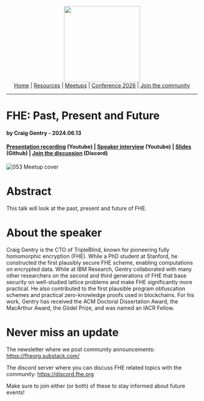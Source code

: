 <!-- Main header navigation -->
<p align="center">
  <img width="200" src="https://user-images.githubusercontent.com/5758427/180978488-db825482-5a58-4c7c-9589-c494a6f0be04.png"><br/>
  <a href="https://fhe-org.github.io">Home</a> | <a href="https://fhe-org.github.io/resources">Resources</a> | <a href="https://fhe-org.github.io/meetups/">Meetups</a> | <a href="https://fhe-org.github.io/conferences/conference-2026/">Conference 2026</a> | <a href="https://fhe-org.github.io/community">Join the community</a>
</p>
<hr/>
<!-- /Main header navigation -->


# FHE: Past, Present and Future
#### by Craig Gentry - 2024.06.13
#### <a href="https://www.youtube.com/watch?v=184NHhE3Kq0&list=PLnbmMskCVh1chnSM8Jjy6Nk3IH6fpn7MM&index=1">Presentation recording</a> (Youtube) | <a href="https://www.youtube.com/watch?v=Rh40NkdiLLM&list=PLnbmMskCVh1e3EGYBGrAg1q-cVE5fM6O4&index=15">Speaker interview</a> (Youtube) | <a href="https://github.com/user-attachments/files/15918028/fheorg.pdf">Slides</a> (Github) | <a href="https://discord.fhe.org">Join the discussion</a> (Discord)


![053 Meetup cover](https://github.com/FHE-org/fhe-org.github.io/assets/37557436/1fa3b4d4-a129-48bb-88cd-bfd60516d414)



# Abstract

This talk will look at the past, present and future of FHE.

# About the speaker

Craig Gentry is the CTO of TripleBlind, known for pioneering fully homomorphic encryption (FHE). While a PhD student at Stanford, he constructed the first plausibly secure FHE scheme, enabling computations on encrypted data. While at IBM Research, Gentry collaborated with many other researchers on the second and third generations of FHE that base security on well-studied lattice problems and make FHE significantly more practical. He also contributed to the first plausible program obfuscation schemes and practical zero-knowledge proofs used in blockchains. For his work, Gentry has received the ACM Doctoral Dissertation Award, the MacArthur Award, the Gödel Prize, and was named an IACR Fellow.

# Never miss an update

The newsletter where we post community announcements: https://fheorg.substack.com/

The discord server where you can discuss FHE related topics with the community: https://discord.fhe.org

Make sure to join either (or both) of these to stay informed about future events!
